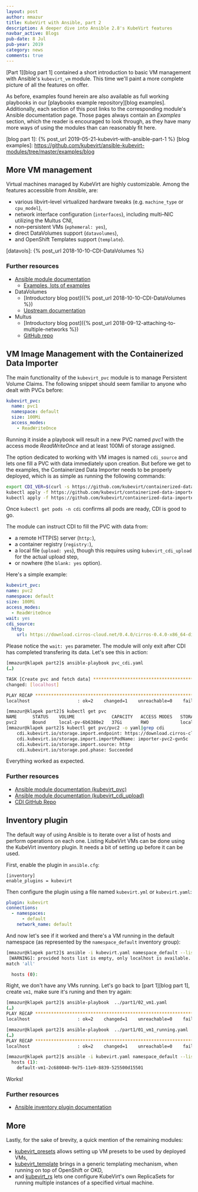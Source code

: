 ```yaml
---
layout: post
author: mmazur
title: KubeVirt with Ansible, part 2
description: A deeper dive into Ansible 2.8's KubeVirt features
navbar_active: Blogs
pub-date: 8 Jul
pub-year: 2019
category: news
comments: true
---
```


[Part 1][blog part 1] contained a short introduction to basic VM management with Ansible's `kubevirt_vm` module.
This time we'll paint a more complete picture of all the features on offer.

As before, examples found herein are also available as full working playbooks in our
[playbooks example repository][blog examples].
Additionally, each section of this post links to the corresponding module's Ansible documentation page.
Those pages always contain an _Examples_ section, which the reader is encouraged to look through, as they have
many more ways of using the modules than can reasonably fit here.

[blog part 1]: {% post_url 2019-05-21-kubevirt-with-ansible-part-1 %}
[blog examples]: https://github.com/kubevirt/ansible-kubevirt-modules/tree/master/examples/blog


## More VM management


Virtual machines managed by KubeVirt are highly customizable. Among the features accessible from Ansible, are:

* various libvirt–level virtualized hardware tweaks (e.g. `machine_type` or `cpu_model`),
* network interface configuration (`interfaces`), including multi–NIC utilizing the Multus CNI,
* non–persistent VMs (`ephemeral: yes`),
* direct DataVolumes support (`datavolumes`),
* and OpenShift Templates support (`template`).

[datavols]: {% post_url 2018-10-10-CDI-DataVolumes %}

### Further resources

* [Ansible module documentation](https://docs.ansible.com/ansible/latest/modules/kubevirt_vm_module.html)
  * [Examples, lots of examples](https://docs.ansible.com/ansible/latest/modules/kubevirt_vm_module.html#examples)
* DataVolumes
  * [Introductory blog post]({% post_url 2018-10-10-CDI-DataVolumes %})
  * [Upstream documentation](https://github.com/kubevirt/containerized-data-importer/blob/master/doc/datavolumes.md)
* Multus
  * [Introductory blog post]({% post_url 2018-09-12-attaching-to-multiple-networks %})
  * [GitHub repo](https://github.com/intel/multus-cni)



## VM Image Management with the Containerized Data Importer

The main functionality of the `kubevirt_pvc` module is to manage Persistent Volume Claims. The following snippet
should seem familiar to anyone who dealt with PVCs before:

```yaml
kubevirt_pvc:
  name: pvc1
  namespace: default
  size: 100Mi
  access_modes:
    - ReadWriteOnce
```

Running it inside a playbook will result in a new PVC named _pvc1_ with the access mode _ReadWriteOnce_ and at least
100Mi of storage assigned.

The option dedicated to working with VM images is named `cdi_source` and lets one fill a PVC with data immediately
upon creation. But before we get to the examples, the Containerized Data Importer needs to be properly deployed,
which is as simple as running the following commands:

```bash
export CDI_VER=$(curl -s https://github.com/kubevirt/containerized-data-importer/releases/latest | grep -o "v[0-9]\.[0-9]*\.[0-9]*")
kubectl apply -f https://github.com/kubevirt/containerized-data-importer/releases/download/$CDI_VER/cdi-operator.yaml
kubectl apply -f https://github.com/kubevirt/containerized-data-importer/releases/download/$CDI_VER/cdi-cr.yaml
```

Once `kubectl get pods -n cdi` confirms all pods are ready, CDI is good to go.

The module can instruct CDI to fill the PVC with data from:
* a remote HTTP(S) server (`http:`),
* a container registry (`registry:`),
* a local file (`upload: yes`), though this requires using `kubevirt_cdi_upload` for the actual upload step,
* or nowhere (the `blank: yes` option).

Here's a simple example:

```yaml
kubevirt_pvc:
name: pvc2
namespace: default
size: 100Mi
access_modes:
  - ReadWriteOnce
wait: yes
cdi_source:
  http:
    url: https://download.cirros-cloud.net/0.4.0/cirros-0.4.0-x86_64-disk.img
```

Please notice the `wait: yes` parameter. The module will only exit after CDI has completed transfering its data.
Let's see this in action:

```bash
[mmazur@klapek part2]$ ansible-playbook pvc_cdi.yaml
(…)

TASK [Create pvc and fetch data] **********************************************************************************
changed: [localhost]

PLAY RECAP ********************************************************************************************************
localhost                  : ok=2    changed=1    unreachable=0    failed=0    skipped=0    rescued=0    ignored=0

[mmazur@klapek part2]$ kubectl get pvc
NAME      STATUS    VOLUME              CAPACITY   ACCESS MODES   STORAGECLASS   AGE
pvc2      Bound     local-pv-6b6380e2   37Gi       RWO            local          71s
[mmazur@klapek part2]$ kubectl get pvc/pvc2 -o yaml|grep cdi
    cdi.kubevirt.io/storage.import.endpoint: https://download.cirros-cloud.net/0.4.0/cirros-0.4.0-x86_64-disk.img
    cdi.kubevirt.io/storage.import.importPodName: importer-pvc2-gvn5c
    cdi.kubevirt.io/storage.import.source: http
    cdi.kubevirt.io/storage.pod.phase: Succeeded
```

Everything worked as expected.


### Further resources

* [Ansible module documentation (kubevirt_pvc)](https://docs.ansible.com/ansible/latest/modules/kubevirt_pvc_module.html)
* [Ansible module documentation (kubevirt_cdi_upload)](https://docs.ansible.com/ansible/latest/modules/kubevirt_cdi_upload_module.html)
* [CDI GitHub Repo](https://github.com/kubevirt/containerized-data-importer/)



## Inventory plugin

The default way of using Ansible is to iterate over a list of hosts and perform operations on each one.
Listing KubeVirt VMs can be done using the KubeVirt inventory plugin. It needs a bit of setting up before it can
be used.

First, enable the plugin in `ansible.cfg`:

```config
[inventory]
enable_plugins = kubevirt
```

Then configure the plugin using a file named `kubevirt.yml` or `kubevirt.yaml`:

```yaml
plugin: kubevirt
connections:
  - namespaces:
      - default
    network_name: default
```

And now let's see if it worked and there's a VM running in the default namespace (as represented by the
`namespace_default` inventory group):

```bash
[mmazur@klapek part2]$ ansible -i kubevirt.yaml namespace_default --list-hosts
 [WARNING]: provided hosts list is empty, only localhost is available. Note that the implicit localhost does not
match 'all'

  hosts (0):
```

Right, we don't have any VMs running. Let's go back to [part 1][blog part 1], create `vm1`, make sure it's runing
and then try again:

```bash
[mmazur@klapek part2]$ ansible-playbook  ../part1/02_vm1.yaml
(…)
PLAY RECAP ********************************************************************************************************
localhost                  : ok=2    changed=1    unreachable=0    failed=0    skipped=0    rescued=0    ignored=0

[mmazur@klapek part2]$ ansible-playbook  ../part1/01_vm1_running.yaml
(…)
PLAY RECAP ********************************************************************************************************
localhost                  : ok=2    changed=1    unreachable=0    failed=0    skipped=0    rescued=0    ignored=0

[mmazur@klapek part2]$ ansible -i kubevirt.yaml namespace_default --list-hosts
  hosts (1):
    default-vm1-2c680040-9e75-11e9-8839-525500d15501
```

Works!


### Further resources

* [Ansible inventory plugin documentation](https://docs.ansible.com/ansible/latest/plugins/inventory/kubevirt.html)



## More

Lastly, for the sake of brevity, a quick mention of the remaining modules:

* [kubevirt_presets](https://docs.ansible.com/ansible/latest/modules/kubevirt_preset_module.html) allows setting up
VM presets to be used by deployed VMs,
* [kubevirt_template](https://docs.ansible.com/ansible/latest/modules/kubevirt_template_module.html) brings in a generic
templating mechanism, when running on top of OpenShift or OKD,
* and [kubevirt_rs](https://docs.ansible.com/ansible/latest/modules/kubevirt_rs_module.html) lets one configure KubeVirt's
own ReplicaSets for running multiple instances of a specified virtual machine.

